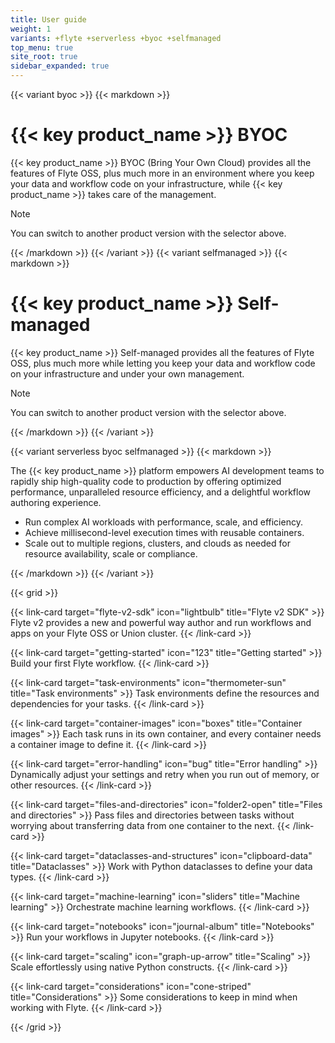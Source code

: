 ```yaml
---
title: User guide
weight: 1
variants: +flyte +serverless +byoc +selfmanaged
top_menu: true
site_root: true
sidebar_expanded: true
---
```


{{< variant byoc >}}
{{< markdown >}}

# {{< key product_name >}} BYOC

{{< key product_name >}} BYOC (Bring Your Own Cloud) provides all the features of Flyte OSS, plus much more in an environment where you keep your data and workflow code on your infrastructure, while {{< key product_name >}} takes care of the management.

> [!NOTE]
> You can switch to another product version with the selector above.

{{< /markdown >}}
{{< /variant >}}
{{< variant selfmanaged >}}
{{< markdown >}}

# {{< key product_name >}} Self-managed

{{< key product_name >}} Self-managed provides all the features of Flyte OSS, plus much more while letting you keep your data and workflow code on your infrastructure and under your own management.

> [!NOTE]
> You can switch to another product version with the selector above.

{{< /markdown >}}
{{< /variant >}}

{{< variant serverless byoc selfmanaged >}}
{{< markdown >}}

The {{< key product_name >}} platform empowers AI development teams to rapidly ship high-quality code to production by offering optimized performance, unparalleled resource efficiency, and a delightful workflow authoring experience.

* Run complex AI workloads with performance, scale, and efficiency.
* Achieve millisecond-level execution times with reusable containers.
* Scale out to multiple regions, clusters, and clouds as needed for resource availability, scale or compliance.

{{< /markdown >}}
{{< /variant >}}

{{< grid >}}

{{< link-card target="flyte-v2-sdk" icon="lightbulb" title="Flyte v2 SDK" >}}
Flyte v2 provides a new and powerful way author and run workflows and apps on your Flyte OSS or Union cluster.
{{< /link-card >}}

{{< link-card target="getting-started" icon="123" title="Getting started" >}}
Build your first Flyte workflow.
{{< /link-card >}}

{{< link-card target="task-environments" icon="thermometer-sun" title="Task environments" >}}
Task environments define the resources and dependencies for your tasks.
{{< /link-card >}}

{{< link-card target="container-images" icon="boxes" title="Container images" >}}
Each task runs in its own container, and every container needs a container image to define it.
{{< /link-card >}}

{{< link-card target="error-handling" icon="bug" title="Error handling" >}}
Dynamically adjust your settings and retry when you run out of memory, or other resources.
{{< /link-card >}}

{{< link-card target="files-and-directories" icon="folder2-open" title="Files and directories" >}}
Pass files and directories between tasks without worrying about transferring data from one container to the next.
{{< /link-card >}}

{{< link-card target="dataclasses-and-structures" icon="clipboard-data" title="Dataclasses" >}}
Work with Python dataclasses to define your data types.
{{< /link-card >}}

{{< link-card target="machine-learning" icon="sliders" title="Machine learning" >}}
Orchestrate machine learning workflows.
{{< /link-card >}}

{{< link-card target="notebooks" icon="journal-album" title="Notebooks" >}}
Run your workflows in Jupyter notebooks.
{{< /link-card >}}

{{< link-card target="scaling" icon="graph-up-arrow" title="Scaling" >}}
Scale effortlessly using native Python constructs.
{{< /link-card >}}

{{< link-card target="considerations" icon="cone-striped" title="Considerations" >}}
Some considerations to keep in mind when working with Flyte.
{{< /link-card >}}

{{< /grid >}}

